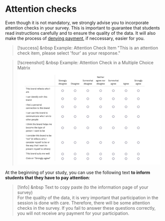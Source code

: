 
# Attention checks

Even though it is not mandatory, we strongly advise you to incorporate attention checks in your survey. This is important to guarantee that students read instructions carefully and to ensure the quality of the data. It will also make the process of [denying payment](granting-or-denying-payment), if neccessary, easier for you.

>[!success] <i class="fa-regular fa-thumbs-up"></i> &nbsp Example: Attention Check Item
>"This is an attention check item, please select 'four' as your response."

>[!screenshot] <i class="fa-solid fa-camera"></i> &nbsp Example: Attention Check in a Multiple Choice Matrix
><img src="/static/images/attention_check.png" alt="Attention Check" class="responsive-image">

At the beginning of your study, you can use the following text **to inform students that they have to pay attention**:

>[!info] <i class="fa-solid fa-info"></i> &nbsp Text to copy paste (to the information page of your survey)
><br>
> For the quality of the data, it is very important that participation in the session is done with care. Therefore, there will be some attention checks in the survey. If you fail to answer these questions correctly, you will not receive any payment for your participation.

